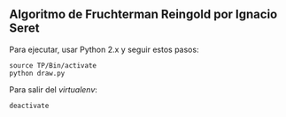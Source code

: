 Algoritmo de Fruchterman Reingold por Ignacio Seret
----
Para ejecutar, usar Python 2.x y seguir estos pasos:

```console
source TP/Bin/activate
python draw.py
```

Para salir del *virtualenv*:

```console
deactivate
```
